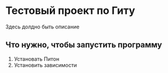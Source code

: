 # Тестовый проект по Гиту

Здесь долдно быть описание

## Что нужно, чтобы запустить программу

1. Установать Питон
2. Установить зависимости